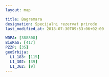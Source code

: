 ```yaml
---
layout: map

title: Bagremara
designation: Specijalni rezervat prirode
last_modified_at: 2018-07-30T09:53:06+02:00

WDPA: [388808]
BioRaS: [417]
PZZP: [35]
geoSrbija:
  L1_183: [115]
  L1_302: [39]
  L1_362: [9]
---
```

